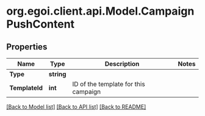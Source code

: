 
# org.egoi.client.api.Model.CampaignPushContent

## Properties

Name | Type | Description | Notes
------------ | ------------- | ------------- | -------------
**Type** | **string** |  | 
**TemplateId** | **int** | ID of the template for this campaign | 

[[Back to Model list]](../README.md#documentation-for-models)
[[Back to API list]](../README.md#documentation-for-api-endpoints)
[[Back to README]](../README.md)

